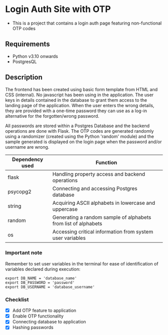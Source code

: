 # Login Auth Site with OTP

- This is a project that contains a login auth page featuring non-functional OTP codes

## Requirements

- Python v3.10 onwards
- PostgresQL

## Description

The frontend has been created using basic form template from HTML and CSS (internal). No javascript has been using in the application.
The user keys in details contained in the database to grant them access to the landing page of the application. When the user enters the wrong details, they are provided with a one-time password they can use as a log-in alternative for the forgotten/wrong password.

All passwords are stored within a Postgres Database and the backend operations are done with Flask. The OTP codes are generated randomly using a randomizer (created using the Python 'random' module) and the sample generated is displayed on the login page when the password and/or username are wrong.

| Dependency used | Function                                                       |
| ---------- | -------------------------------------------------------------- |
| flask      | Handling property access and backend operations                |
| psycopg2   | Connecting and accessing Postgres database                     |
| string     | Acquiring ASCII alphabets in lowercase and uppercase           |
| random     | Generating a random sample of alphabets from list of alphabets |
| os         | Accessing critical information from system user variables      |

### Important note

Remember to set user variables in the terminal for ease of identification of variables declared during execution:

```shell
export DB_NAME = 'database_name'
export DB_PASSWORD = 'password'
export DB_USERNAME = 'database_username'
```

### Checklist

- [x] Add OTP feature to application
- [x] Enable OTP functionality
- [x] Connecting database to application
- [x] Hashing passwords
